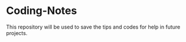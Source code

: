 # Coding-Notes
This repository will be used to save the tips and codes for help in future projects.
